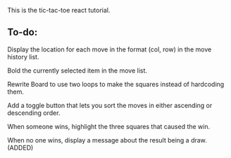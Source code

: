 This is the tic-tac-toe react tutorial.

To-do:
----------
Display the location for each move in the format (col, row) in the move history list.

Bold the currently selected item in the move list.

Rewrite Board to use two loops to make the squares instead of hardcoding them.

Add a toggle button that lets you sort the moves in either ascending or descending order.

When someone wins, highlight the three squares that caused the win.

When no one wins, display a message about the result being a draw. (ADDED)
